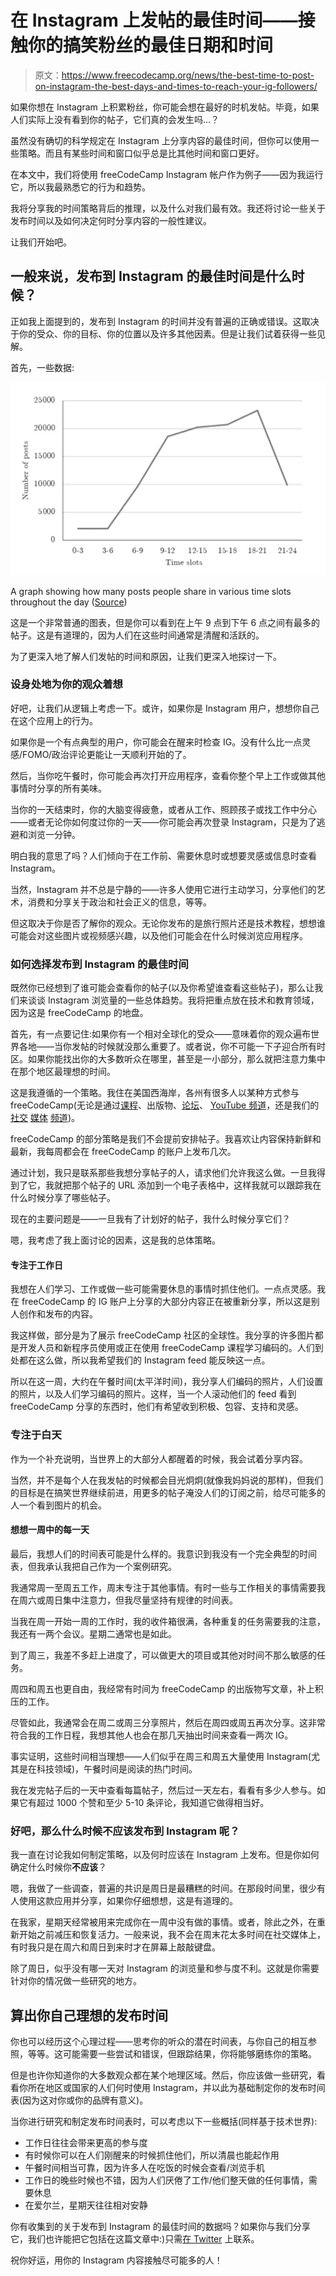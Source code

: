 # 在 Instagram 上发帖的最佳时间——接触你的搞笑粉丝的最佳日期和时间

> 原文：<https://www.freecodecamp.org/news/the-best-time-to-post-on-instagram-the-best-days-and-times-to-reach-your-ig-followers/>

如果你想在 Instagram 上积累粉丝，你可能会想在最好的时机发帖。毕竟，如果人们实际上没有看到你的帖子，它们真的会发生吗...？

虽然没有确切的科学规定在 Instagram 上分享内容的最佳时间，但你可以使用一些策略。而且有某些时间和窗口似乎总是比其他时间和窗口更好。

在本文中，我们将使用 freeCodeCamp Instagram 帐户作为例子——因为我运行它，所以我最熟悉它的行为和趋势。

我将分享我的时间策略背后的推理，以及什么对我们最有效。我还将讨论一些关于发布时间以及如何决定何时分享内容的一般性建议。

让我们开始吧。

## 一般来说，发布到 Instagram 的最佳时间是什么时候？

正如我上面提到的，发布到 Instagram 的时间并没有普遍的正确或错误。这取决于你的受众、你的目标、你的位置以及许多其他因素。但是让我们试着获得一些见解。

首先，一些数据:

![ig-time-slots](img/a90988d3bee5e4901a9014bb51314ee3.png)

A graph showing how many posts people share in various time slots throughout the day ([Source](https://www.mdpi.com/2078-2489/11/9/453/htm))

这是一个非常普通的图表，但是你可以看到在上午 9 点到下午 6 点之间有最多的帖子。这是有道理的，因为人们在这些时间通常是清醒和活跃的。

为了更深入地了解人们发帖的时间和原因，让我们更深入地探讨一下。

### 设身处地为你的观众着想

好吧，让我们从逻辑上考虑一下。或许，如果你是 Instagram 用户，想想你自己在这个应用上的行为。

如果你是一个有点典型的用户，你可能会在醒来时检查 IG。没有什么比一点灵感/FOMO/政治评论更能让一天顺利开始的了。

然后，当你吃午餐时，你可能会再次打开应用程序，查看你整个早上工作或做其他事情时分享的所有美味。

当你的一天结束时，你的大脑变得疲惫，或者从工作、照顾孩子或找工作中分心——或者无论你如何度过你的一天——你可能会再次登录 Instagram，只是为了逃避和浏览一分钟。

明白我的意思了吗？人们倾向于在工作前、需要休息时或想要灵感或信息时查看 Instagram。

当然，Instagram 并不总是宁静的——许多人使用它进行主动学习，分享他们的艺术，消费和分享关于政治和社会正义的信息，等等。

但这取决于你是否了解你的观众。无论你发布的是旅行照片还是技术教程，想想谁可能会对这些图片或视频感兴趣，以及他们可能会在什么时候浏览应用程序。

### 如何选择发布到 Instagram 的最佳时间

既然你已经想到了谁可能会查看你的帖子(以及你希望谁查看这些帖子)，那么让我们来谈谈 Instagram 浏览量的一些总体趋势。我将把重点放在技术和教育领域，因为这是 freeCodeCamp 的地盘。

首先，有一点要记住:如果你有一个相对全球化的受众——意味着你的观众遍布世界各地——当你发帖的时候就没那么重要了。或者说，你不可能一下子迎合所有时区。如果你能找出你的大多数听众在哪里，甚至是一小部分，那么就把注意力集中在那个地区最理想的时间。

这是我遵循的一个策略。我住在美国西海岸，各州有很多人以某种方式参与 freeCodeCamp(无论是通过[课程](https://www.freecodecamp.org/learn)、出版物、[论坛](https://forum.freecodecamp.org/)、 [YouTube 频道](https://www.youtube.com/channel/UC8butISFwT-Wl7EV0hUK0BQ)，还是我们的[社交](https://twitter.com/freeCodeCamp) [媒体](https://www.instagram.com/freecodecamp/) [频道](https://www.linkedin.com/school/free-code-camp/))。

freeCodeCamp 的部分策略是我们不会提前安排帖子。我喜欢让内容保持新鲜和最新，我每周都会在 freeCodeCamp 的账户上发布几次。

通过计划，我只是联系那些我想分享帖子的人，请求他们允许我这么做。一旦我得到了它，我就把那个帖子的 URL 添加到一个电子表格中，这样我就可以跟踪我在什么时候分享了哪些帖子。

现在的主要问题是——一旦我有了计划好的帖子，我什么时候分享它们？

嗯，我考虑了我上面讨论的因素，这是我的总体策略。

#### 专注于工作日

我想在人们学习、工作或做一些可能需要休息的事情时抓住他们。一点点灵感。我在 freeCodeCamp 的 IG 账户上分享的大部分内容正在被重新分享，所以这是别人创作和发布的内容。

我这样做，部分是为了展示 freeCodeCamp 社区的全球性。我分享的许多图片都是开发人员和新程序员使用或正在使用 freeCodeCamp 课程学习编码的。人们到处都在这么做，所以我希望我们的 Instagram feed 能反映这一点。

所以在这一周，大约在午餐时间(太平洋时间)，我分享人们编码的照片，人们设置的照片，以及人们学习编码的照片。这样，当一个人滚动他们的 feed 看到 freeCodeCamp 分享的东西时，他们有希望收到积极、包容、支持和灵感。

### 专注于白天

作为一个补充说明，当世界上的大部分人都醒着的时候，我会试着分享内容。

当然，并不是每个人在我发帖的时候都会目光炯炯(就像我妈妈说的那样)，但我们的目标是在搞笑世界继续前进，用更多的帖子淹没人们的订阅之前，给尽可能多的人一个看到图片的机会。

#### 想想一周中的每一天

最后，我想人们的时间表可能是什么样的。我意识到我没有一个完全典型的时间表，但我承认我把自己作为一个案例研究。

我通常周一至周五工作，周末专注于其他事情。有时一些与工作相关的事情需要我在周六或周日集中注意力，但我尽量坚持有规律的时间表。

当我在周一开始一周的工作时，我的收件箱很满，各种重复的任务需要我的注意，我还有一两个会议。星期二通常也是如此。

到了周三，我差不多赶上进度了，可以做更大的项目或其他对时间不那么敏感的任务。

周四和周五也更自由，我经常有时间为 freeCodeCamp 的出版物写文章，补上积压的工作。

尽管如此，我通常会在周二或周三分享照片，然后在周四或周五再次分享。这非常符合我的工作日程，我想其他人也会在那几天抽出时间来查看一两次 IG。

事实证明，这些时间相当理想——人们似乎在周三和周五大量使用 Instagram(尤其是在科技领域)，午餐时间是阅读的热门时间。

我在发完帖子后的一天中查看每篇帖子，然后过一天左右，看看有多少人参与。如果它有超过 1000 个赞和至少 5-10 条评论，我知道它做得相当好。

### 好吧，那么什么时候不应该发布到 Instagram 呢？

我一直在讨论我如何制定策略，以及何时应该在 Instagram 上发布。但是你如何确定什么时候你**不应该**？

嗯，我做了一些调查，普遍的共识是周日是最糟糕的时间。在那段时间里，很少有人使用这款应用并分享，如果你仔细想想，这是有道理的。

在我家，星期天经常被用来完成你在一周中没有做的事情。或者，除此之外，在重新开始之前减压和恢复活力。一般来说，我不会在周末花太多时间在社交媒体上，有时我只是在周六和周日到来时才在屏幕上敲敲键盘。

除了周日，似乎没有哪一天对 Instagram 的浏览量和参与度不利。这就是你需要针对你的情况做一些研究的地方。

## 算出你自己理想的发布时间

你也可以经历这个心理过程——思考你的听众的潜在时间表，与你自己的相互参照，等等。这可能需要一些尝试和错误，但跟踪结果，你将能够磨练你的策略。

但是也许你知道你的大多数观众都在某个地理区域。然后，你应该做一些研究，看看你所在地区或国家的人们何时使用 Instagram，并以此为基础制定你的发布时间表(因为这对你或你的品牌有意义)。

当你进行研究和制定发布时间表时，可以考虑以下一些概括(同样基于技术世界):

*   工作日往往会带来更高的参与度
*   有时候你可以在人们刚醒来的时候抓住他们，所以清晨也能起作用
*   午餐时间相当可靠，因为许多人在吃饭的时候会查看/浏览手机
*   工作日的晚些时候也不错，因为人们厌倦了工作/他们整天做的任何事情，需要休息
*   在爱尔兰，星期天往往相对安静

你有收集到的关于发布到 Instagram 的最佳时间的数据吗？如果你与我们分享它，我们也许能把它包括在这篇文章中:)只需[在 Twitter](https://twitter.com/abbeyrenn) 上联系。

祝你好运，用你的 Instagram 内容接触尽可能多的人！